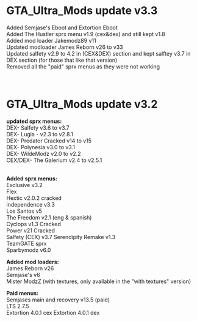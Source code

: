 # GTA_Ultra_Mods update v3.3<br>


Added Semjase's Eboot and Extortion Eboot<br>
Added The Hustler sprx menu v1.9  (cex&dex) and still kept v1.8<br>
Added mod loader Jakemodz89 v11 <br>
Updated modloader James Reborn v26 to v33<br>
Updated salfety  v2.9 to 4.2 in (CEX&DEX) section
and kept salftey v3.7 in DEX section (for those that like that version)<br>
Removed all the "paid" sprx menus as they were not working<br><br><br>

# GTA_Ultra_Mods update v3.2


<b>updated sprx menus:</b><br>
DEX- Salfety  v3.6 to v3.7  
DEX- Lugia - v2.3 to v2.8.1   
DEX- Predator Cracked v14 to v15  
DEX- Polynesia v3.0 to v3.1  
DEX- WildeModz v2.0 to v2.2  
CEX/DEX- The Galerium v2.4 to v2.5.1  
<br>

<b>Added sprx menus:</b><br>
Exclusive v3.2  
Flex  
Hextic v2.0.2 cracked <br>
independence v3.3  
Los Santos v5   
The Freedom  v2.1  (eng & spanish)  
Cyclops v1.3 Cracked  
Power v21 Cracked  
Salfety (CEX) v3.7 
Serendipity Remake v1.3  
TeamGATE sprx  
Sparbymodz v6.0  <br>

<b>Added mod loaders:</b><br>
James Reborn v26 <br>
Semjase's v6 <br>
Mister ModzZ (with textures, only available in the "with textures" version)
<br>

<b>Paid menus:</b><br>
Semjases main and recovery v13.5 (paid)  
LTS 2.7.5  
Extortion 4.0.1 cex 
Extortion 4.0.1 dex  
